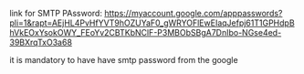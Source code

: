 link for SMTP PAssword: https://myaccount.google.com/apppasswords?pli=1&rapt=AEjHL4PvHfYVT9hOZUYaF0_gWRYOFlEwEIaqJefpj61T1GPHdpBhVkEOxYsokOWY_FEoYv2CBTKbNClF-P3MBObSBgA7DnIbo-NGse4ed-39BXrqTxO3a68

it is mandatory to have have smtp password from the google 